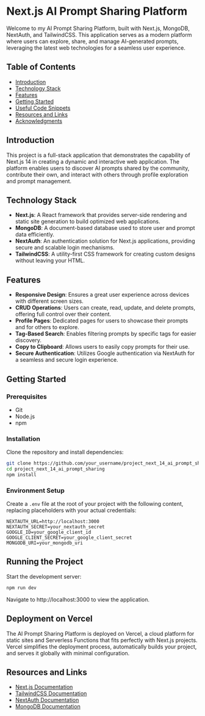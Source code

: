 # Next.js AI Prompt Sharing Platform

Welcome to my AI Prompt Sharing Platform, built with Next.js, MongoDB, NextAuth, and TailwindCSS. This application serves as a modern platform where users can explore, share, and manage AI-generated prompts, leveraging the latest web technologies for a seamless user experience.

## Table of Contents

- [Introduction](#introduction)
- [Technology Stack](#technology-stack)
- [Features](#features)
- [Getting Started](#getting-started)
- [Useful Code Snippets](#snippets)
- [Resources and Links](#links)
- [Acknowledgments](#acknowledgments)

## Introduction

This project is a full-stack application that demonstrates the capability of Next.js 14 in creating a dynamic and interactive web application. The platform enables users to discover AI prompts shared by the community, contribute their own, and interact with others through profile exploration and prompt management.

## Technology Stack

- **Next.js**: A React framework that provides server-side rendering and static site generation to build optimized web applications.
- **MongoDB**: A document-based database used to store user and prompt data efficiently.
- **NextAuth**: An authentication solution for Next.js applications, providing secure and scalable login mechanisms.
- **TailwindCSS**: A utility-first CSS framework for creating custom designs without leaving your HTML.

## Features

- **Responsive Design**: Ensures a great user experience across devices with different screen sizes.
- **CRUD Operations**: Users can create, read, update, and delete prompts, offering full control over their content.
- **Profile Pages**: Dedicated pages for users to showcase their prompts and for others to explore.
- **Tag-Based Search**: Enables filtering prompts by specific tags for easier discovery.
- **Copy to Clipboard**: Allows users to easily copy prompts for their use.
- **Secure Authentication**: Utilizes Google authentication via NextAuth for a seamless and secure login experience.

## Getting Started

### Prerequisites

- Git
- Node.js
- npm

### Installation

Clone the repository and install dependencies:

```bash
git clone https://github.com/your_username/project_next_14_ai_prompt_sharing.git
cd project_next_14_ai_prompt_sharing
npm install
```

### Environment Setup
Create a `.env` file at the root of your project with the following content, replacing placeholders with your actual credentials:

```env
NEXTAUTH_URL=http://localhost:3000
NEXTAUTH_SECRET=your_nextauth_secret
GOOGLE_ID=your_google_client_id
GOOGLE_CLIENT_SECRET=your_google_client_secret
MONGODB_URI=your_mongodb_uri
```

## Running the Project
Start the development server:

```bash
npm run dev
```

Navigate to http://localhost:3000 to view the application.

## Deployment on Vercel

The AI Prompt Sharing Platform is deployed on Vercel, a cloud platform for static sites and Serverless Functions that fits perfectly with Next.js projects. Vercel simplifies the deployment process, automatically builds your project, and serves it globally with minimal configuration.


## Resources and Links
- [Next.js Documentation](https://nextjs.org/docs)
- [TailwindCSS Documentation](https://tailwindcss.com/docs)
- [NextAuth Documentation](https://next-auth.js.org/)
- [MongoDB Documentation](https://docs.mongodb.com/)
